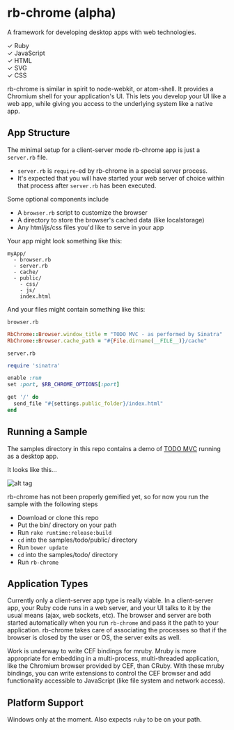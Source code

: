 rb-chrome (alpha)
=================

A framework for developing desktop apps with web technologies.

&#x2713; Ruby <br/>
&#x2713; JavaScript <br/>
&#x2713; HTML <br/>
&#x2713; SVG <br/>
&#x2713; CSS <br/>

rb-chrome is similar in spirit to node-webkit, or atom-shell. It provides a Chromium shell for your
application's UI. This lets you develop your UI like a web app, while giving you access to the underlying
system like a native app.

App Structure
-------------

The minimal setup for a client-server mode rb-chrome app is just a `server.rb` file. 

- `server.rb` is `require`-ed by rb-chrome in a special server process. 
- It's expected that you will have started your web server of choice within that process after `server.rb` has been executed.

Some optional components include 

- A `browser.rb` script to customize the browser
- A directory to store the browser's cached data (like localstorage)
- Any html/js/css files you'd like to serve in your app

Your app might look something like this:

```
myApp/
  - browser.rb
  - server.rb
  - cache/
  - public/
    - css/
    - js/
    index.html
```

And your files might contain something like this:

`browser.rb`

```Ruby
RbChrome::Browser.window_title = "TODO MVC - as performed by Sinatra"
RbChrome::Browser.cache_path = "#{File.dirname(__FILE__)}/cache"
```

`server.rb`

```Ruby
require 'sinatra'

enable :run
set :port, $RB_CHROME_OPTIONS[:port]

get '/' do
  send_file "#{settings.public_folder}/index.html"
end
```

Running a Sample
----------------

The samples directory in this repo contains a demo of [TODO MVC](http://todomvc.com/) running as a desktop app.

It looks like this...

![alt tag](https://raw.githubusercontent.com/jbreeden/rb-chrome/master/images/sample.png)

rb-chrome has not been properly gemified yet, so for now you run the sample with the following steps

- Download or clone this repo
- Put the bin/ directory on your path
- Run `rake runtime:release:build`
- `cd` into the samples/todo/public/ directory
- Run `bower update`
- `cd` into the samples/todo/ directory
- Run `rb-chrome`

Application Types
-----------------

Currently only a client-server app type is really viable. In a client-server app, your Ruby code runs in a web server,
and your UI talks to it by the usual means (ajax, web sockets, etc). The browser and server are both started 
automatically when you run `rb-chrome` and pass it the path to your application. rb-chrome takes care
of associating the processes so that if the browser is closed by the user or OS, the server exits as well.

Work is underway to write CEF bindings for mruby. Mruby is more appropriate for embedding in a multi-process,
multi-threaded application, like the Chromium browser provided by CEF, than CRuby. With these mruby bindings,
you can write extensions to control the CEF browser and add functionality accessible to JavaScript (like file system
and network access).

Platform Support
----------------

Windows only at the moment. Also expects `ruby` to be on your path.
